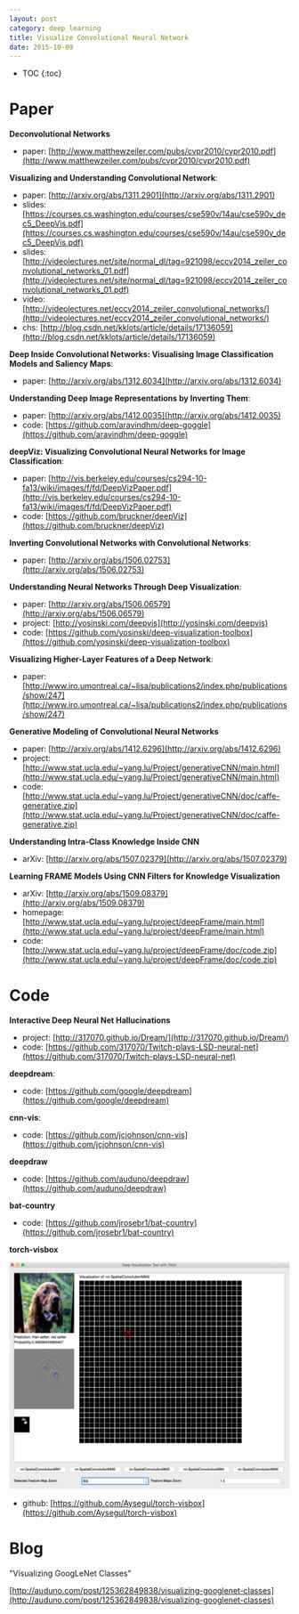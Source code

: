 ```yaml
---
layout: post
category: deep_learning
title: Visualize Convolutional Neural Network
date: 2015-10-09
---
```


* TOC
{:toc}

# Paper

**Deconvolutional Networks**

- paper: [http://www.matthewzeiler.com/pubs/cvpr2010/cvpr2010.pdf](http://www.matthewzeiler.com/pubs/cvpr2010/cvpr2010.pdf)

**Visualizing and Understanding Convolutional Network**:

- paper: [http://arxiv.org/abs/1311.2901](http://arxiv.org/abs/1311.2901)
- slides: [https://courses.cs.washington.edu/courses/cse590v/14au/cse590v_dec5_DeepVis.pdf](https://courses.cs.washington.edu/courses/cse590v/14au/cse590v_dec5_DeepVis.pdf)
- slides: [http://videolectures.net/site/normal_dl/tag=921098/eccv2014_zeiler_convolutional_networks_01.pdf](http://videolectures.net/site/normal_dl/tag=921098/eccv2014_zeiler_convolutional_networks_01.pdf)
- video: [http://videolectures.net/eccv2014_zeiler_convolutional_networks/](http://videolectures.net/eccv2014_zeiler_convolutional_networks/)
- chs: [http://blog.csdn.net/kklots/article/details/17136059](http://blog.csdn.net/kklots/article/details/17136059)

**Deep Inside Convolutional Networks: Visualising Image Classification Models and Saliency Maps**:

- paper: [http://arxiv.org/abs/1312.6034](http://arxiv.org/abs/1312.6034)

**Understanding Deep Image Representations by Inverting Them**:

- paper: [http://arxiv.org/abs/1412.0035](http://arxiv.org/abs/1412.0035)
- code: [https://github.com/aravindhm/deep-goggle](https://github.com/aravindhm/deep-goggle)

**deepViz: Visualizing Convolutional Neural Networks for Image Classification**:

- paper: [http://vis.berkeley.edu/courses/cs294-10-fa13/wiki/images/f/fd/DeepVizPaper.pdf](http://vis.berkeley.edu/courses/cs294-10-fa13/wiki/images/f/fd/DeepVizPaper.pdf)
- code: [https://github.com/bruckner/deepViz](https://github.com/bruckner/deepViz)

**Inverting Convolutional Networks with Convolutional Networks**:

- paper: [http://arxiv.org/abs/1506.02753](http://arxiv.org/abs/1506.02753)

**Understanding Neural Networks Through Deep Visualization**:

- paper: [http://arxiv.org/abs/1506.06579](http://arxiv.org/abs/1506.06579)
- project: [http://yosinski.com/deepvis](http://yosinski.com/deepvis)
- code: [https://github.com/yosinski/deep-visualization-toolbox](https://github.com/yosinski/deep-visualization-toolbox)

**Visualizing Higher-Layer Features of a Deep Network**:

- paper: [http://www.iro.umontreal.ca/~lisa/publications2/index.php/publications/show/247](http://www.iro.umontreal.ca/~lisa/publications2/index.php/publications/show/247)

**Generative Modeling of Convolutional Neural Networks**

- paper: [http://arxiv.org/abs/1412.6296](http://arxiv.org/abs/1412.6296)
- project: [http://www.stat.ucla.edu/~yang.lu/Project/generativeCNN/main.html](http://www.stat.ucla.edu/~yang.lu/Project/generativeCNN/main.html)
- code: [http://www.stat.ucla.edu/~yang.lu/Project/generativeCNN/doc/caffe-generative.zip](http://www.stat.ucla.edu/~yang.lu/Project/generativeCNN/doc/caffe-generative.zip)

**Understanding Intra-Class Knowledge Inside CNN**

- arXiv: [http://arxiv.org/abs/1507.02379](http://arxiv.org/abs/1507.02379)

**Learning FRAME Models Using CNN Filters for Knowledge Visualization**

- arXiv: [http://arxiv.org/abs/1509.08379](http://arxiv.org/abs/1509.08379)
- homepage: [http://www.stat.ucla.edu/~yang.lu/project/deepFrame/main.html](http://www.stat.ucla.edu/~yang.lu/project/deepFrame/main.html)
- code: [http://www.stat.ucla.edu/~yang.lu/project/deepFrame/doc/code.zip](http://www.stat.ucla.edu/~yang.lu/project/deepFrame/doc/code.zip)

# Code

**Interactive Deep Neural Net Hallucinations**

- project: [http://317070.github.io/Dream/](http://317070.github.io/Dream/)
- code: [https://github.com/317070/Twitch-plays-LSD-neural-net](https://github.com/317070/Twitch-plays-LSD-neural-net)

**deepdream**:

- code: [https://github.com/google/deepdream](https://github.com/google/deepdream)

**cnn-vis**:

- code: [https://github.com/jcjohnson/cnn-vis](https://github.com/jcjohnson/cnn-vis)

**deepdraw**

- code: [https://github.com/auduno/deepdraw](https://github.com/auduno/deepdraw)

**bat-country**

- code: [https://github.com/jrosebr1/bat-country](https://github.com/jrosebr1/bat-country)

**torch-visbox**

<img src="/assets/vis-cnn/torch-visbox-example.png" width="800" />

- github: [https://github.com/Aysegul/torch-visbox](https://github.com/Aysegul/torch-visbox)

# Blog

"Visualizing GoogLeNet Classes"

[http://auduno.com/post/125362849838/visualizing-googlenet-classes](http://auduno.com/post/125362849838/visualizing-googlenet-classes)
